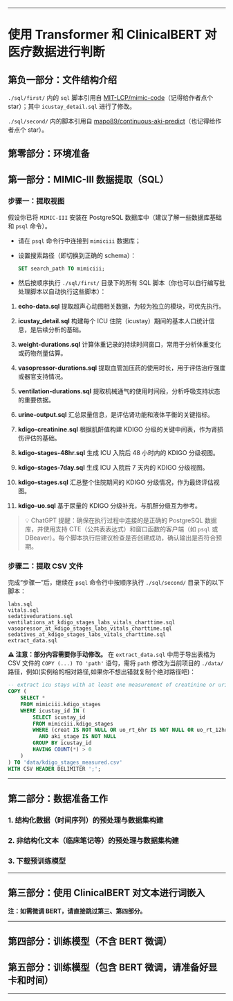 
---

# 使用 Transformer 和 ClinicalBERT 对医疗数据进行判断

## 第负一部分：文件结构介绍

`./sql/first/` 内的 `sql` 脚本引用自 [MIT-LCP/mimic-code](https://github.com/MIT-LCP/mimic-code)（记得给作者点个 star）；其中 `icustay_detail.sql` 进行了修改。

`./sql/second/` 内的脚本引用自 [mapo89/continuous-aki-predict](https://github.com/mapo89/continuous-aki-predict/tree/main)（也记得给作者点个 star）。

## 第零部分：环境准备

## 第一部分：MIMIC-III 数据提取（SQL）

### 步骤一：提取视图

假设你已将 `MIMIC-III` 安装在 PostgreSQL 数据库中（建议了解一些数据库基础和 `psql` 命令）。

* 请在 `psql` 命令行中连接到 `mimiciii` 数据库；
* 设置搜索路径（即切换到正确的 schema）：

  ```sql
  SET search_path TO mimiciii;
  ```
* 然后按顺序执行 `./sql/first/` 目录下的所有 SQL 脚本（你也可以自行编写批处理脚本以自动执行这些脚本）：

1. **echo-data.sql**
   提取超声心动图相关数据，为较为独立的模块，可优先执行。

2. **icustay\_detail.sql**
   构建每个 ICU 住院（icustay）期间的基本人口统计信息，是后续分析的基础。

3. **weight-durations.sql**
   计算体重记录的持续时间窗口，常用于分析体重变化或药物剂量估算。

4. **vasopressor-durations.sql**
   提取血管加压药的使用时长，用于评估治疗强度或器官支持情况。

5. **ventilation-durations.sql**
   提取机械通气的使用时间段，分析呼吸支持状态的重要依据。

6. **urine-output.sql**
   汇总尿量信息，是评估肾功能和液体平衡的关键指标。

7. **kdigo-creatinine.sql**
   根据肌酐值构建 KDIGO 分级的关键中间表，作为肾损伤评估的基础。

8. **kdigo-stages-48hr.sql**
   生成 ICU 入院后 48 小时内的 KDIGO 分级视图。

9. **kdigo-stages-7day.sql**
   生成 ICU 入院后 7 天内的 KDIGO 分级视图。

10. **kdigo-stages.sql**
    汇总整个住院期间的 KDIGO 分级情况，作为最终评估视图。

11. **kdigo-uo.sql**
    基于尿量的 KDIGO 分级补充，与肌酐分级互为参考。

> 💡 ChatGPT 提醒：确保在执行过程中连接的是正确的 PostgreSQL 数据库，并使用支持 CTE（公共表表达式）和窗口函数的客户端（如 `psql` 或 DBeaver）。每个脚本执行后建议检查是否创建成功，确认输出是否符合预期。

### 步骤二：提取 CSV 文件

完成“步骤一”后，继续在 `psql` 命令行中按顺序执行 `./sql/second/` 目录下的以下脚本：

```
labs.sql  
vitals.sql  
sedativedurations.sql  
ventilations_at_kdigo_stages_labs_vitals_charttime.sql  
vasopressor_at_kdigo_stages_labs_vitals_charttime.sql  
sedatives_at_kdigo_stages_labs_vitals_charttime.sql 
extract_data.sql  
```

**⚠ 注意：部分内容需要你手动修改。**
在 `extract_data.sql` 中用于导出表格为 CSV 文件的 `COPY (...) TO 'path'` 语句，需将 `path` 修改为当前项目的 `./data/` 路径，例如(实例给的相对路径,如果你不想出错就复制个绝对路径吧)：

```sql
-- extract icu stays with at least one measurement of creatinine or urine output into kdigo_stages_measured.csv
COPY (
    SELECT * 
    FROM mimiciii.kdigo_stages 
    WHERE icustay_id IN (
        SELECT icustay_id 
        FROM mimiciii.kdigo_stages 
        WHERE (creat IS NOT NULL OR uo_rt_6hr IS NOT NULL OR uo_rt_12hr IS NOT NULL OR uo_rt_24hr IS NOT NULL) 
          AND aki_stage IS NOT NULL 
        GROUP BY icustay_id 
        HAVING COUNT(*) > 0
    )
) TO 'data/kdigo_stages_measured.csv' 
WITH CSV HEADER DELIMITER ';';
```

---

## 第二部分：数据准备工作

### 1. 结构化数据（时间序列）的预处理与数据集构建

### 2. 非结构化文本（临床笔记等）的预处理与数据集构建

### 3. 下载预训练模型

---

## 第三部分：使用 ClinicalBERT 对文本进行词嵌入

**注：如需微调 BERT，请直接跳过第三、第四部分。**

---

## 第四部分：训练模型（不含 BERT 微调）

## 第五部分：训练模型（包含 BERT 微调，请准备好显卡和时间）

---
